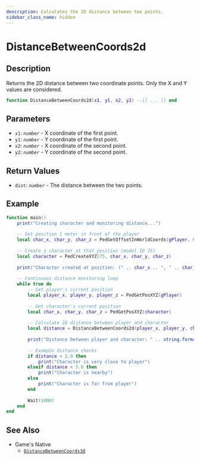 ```yaml
---
description: Calculates the 2D distance between two points.
sidebar_class_name: hidden
---
```


# DistanceBetweenCoords2d

## Description

Returns the 2D distance between two coordinate points. Only the X and Y values are considered.

```lua
function DistanceBetweenCoords2d(x1, y1, x2, y2) --[[ ... ]] end
```

## Parameters

- `x1`: _`number`_ - X coordinate of the first point.
- `y1`: _`number`_ - Y coordinate of the first point.
- `x2`: _`number`_ - X coordinate of the second point.
- `y2`: _`number`_ - Y coordinate of the second point.

## Return Values

- `dist`: _`number`_ - The distance between the two points.

## Example

```lua
function main()
    print("Creating character and monitoring distance...")
    
    -- Get position 1 meter in front of the player
    local char_x, char_y, char_z = PedGetOffsetInWorldCoords(gPlayer, 0, 1, 0)
    
    -- Create a character at that position (model ID 75)
    local character = PedCreateXYZ(75, char_x, char_y, char_z)
    
    print("Character created at position: (" .. char_x .. ", " .. char_y .. ", " .. char_z .. ")")
    
    -- Continuous distance monitoring loop
    while true do
        -- Get player's current position
        local player_x, player_y, player_z = PedGetPosXYZ(gPlayer)
        
        -- Get character's current position
        local char_x, char_y, char_z = PedGetPosXYZ(character)
        
        -- Calculate 2D distance between player and character
        local distance = DistanceBetweenCoords2d(player_x, player_y, char_x, char_y)
        
        print("Distance between player and character: " .. string.format("%.2f", distance) .. " meters")
        
        -- Example distance checks
        if distance < 2.0 then
            print("Character is very close to player")
        elseif distance < 5.0 then
            print("Character is nearby")
        else
            print("Character is far from player")
        end
       
        Wait(1000)
    end
end
```

## See Also

- Game's Native
  - [`DistanceBetweenCoords3d`](https://bully-scripting.vercel.app/docs/game-reference/global-functions/DistanceBetweenCoords3d)
